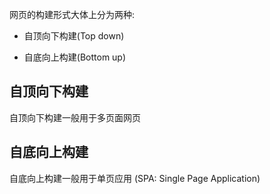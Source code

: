 
网页的构建形式大体上分为两种:

- 自顶向下构建(Top down)

- 自底向上构建(Bottom up)

## 自顶向下构建

自顶向下构建一般用于多页面网页

## 自底向上构建

自底向上构建一般用于单页应用 (SPA: Single Page Application)
